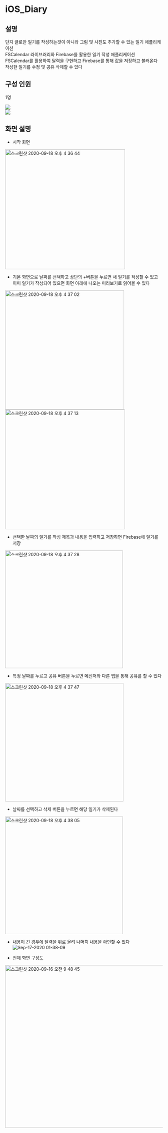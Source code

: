 # iOS_Diary  

## 설명   
단지 글로만 일기를 작성하는것이 아니라 그림 및 사진도 추가할 수 있는 일기 애플리케이션   
FSCalendar 라이브러리와 Firebase를 활용한 일기 작성 애플리케이션   
FSCalendar를 활용하여 달력을 구현하고 Firebase를 통해 값을 저장하고 불러온다   
작성한 일기를 수정 및 공유 삭제할 수 있다   

## 구성 인원
1명

![](https://cloud.githubusercontent.com/assets/5186464/16540124/efc51f72-408b-11e6-934a-4e750b8b55bb.png)   
![](https://1.bp.blogspot.com/-YIfQT6q8ZM4/Vzyq5z1B8HI/AAAAAAAAAAc/UmWSSMLKtKgtH7CACElUp12zXkrPK5UoACLcB/s1600/image00.png)   

## 화면 설명   
- 시작 화면   
<img width="383" alt="스크린샷 2020-09-18 오후 4 36 44" src="https://user-images.githubusercontent.com/45002556/93570123-800a6c00-f9cd-11ea-846f-57afa4703f5a.png">   

- 기본 화면으로 날짜를 선택하고 상단의 +버튼을 누르면 새 일기를 작성할 수 있고 이미 일기가 작성되어 있으면 화면 아래에 나오는 미리보기로 읽어볼 수 있다    
<img width="380" alt="스크린샷 2020-09-18 오후 4 37 02" src="https://user-images.githubusercontent.com/45002556/93570168-90bae200-f9cd-11ea-906f-cb7a5888d91d.png">     
<img width="383" alt="스크린샷 2020-09-18 오후 4 37 13" src="https://user-images.githubusercontent.com/45002556/93570385-e2fc0300-f9cd-11ea-99af-be44926b697e.png">    

- 선택한 날짜의 일기를 작성 제목과 내용을 입력하고 저장하면 Firebase에 일기를 저장      
<img width="376" alt="스크린샷 2020-09-18 오후 4 37 28" src="https://user-images.githubusercontent.com/45002556/93570435-f909c380-f9cd-11ea-9808-a9e5765d33f3.png">   

- 특정 날짜를 누르고 공유 버튼을 누르면 메신저와 다른 앱을 통해 공유를 할 수 있다    
<img width="378" alt="스크린샷 2020-09-18 오후 4 37 47" src="https://user-images.githubusercontent.com/45002556/93570527-19d21900-f9ce-11ea-900d-50d8b2d91e6c.png">   

- 날짜를 선택하고 삭제 버튼을 누르면 해당 일기가 삭제된다   
<img width="376" alt="스크린샷 2020-09-18 오후 4 38 05" src="https://user-images.githubusercontent.com/45002556/93570770-7b928300-f9ce-11ea-9e36-56155bdedc09.png">   

- 내용이 긴 경우에 달력을 위로 올려 나머지 내용을 확인할 수 있다   
![Sep-17-2020 01-38-09](https://user-images.githubusercontent.com/45002556/93570814-8c42f900-f9ce-11ea-8762-9e12c8cf4feb.gif)   

- 전체 화면 구성도   
<img width="520" alt="스크린샷 2020-09-16 오전 9 48 45" src="https://user-images.githubusercontent.com/45002556/93279871-4980f580-f803-11ea-8339-18edf6441d1f.png">

   
